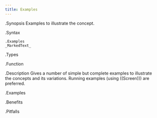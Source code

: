 ```yaml
---
title: Examples
---
```


.Synopsis
Examples to illustrate the concept.

.Syntax
```
.Examples
_MarkedText_
```

.Types

.Function

.Description
Gives a number of simple but complete examples to illustrate the concepts and its variations.
Running examples (using ((Screen))) are preferred.

.Examples

.Benefits

.Pitfalls

